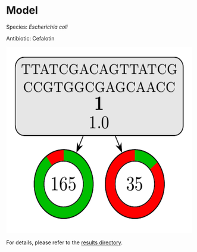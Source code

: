 
# Model

Species: *Escherichia coli*

Antibiotic: Cefalotin

<a href="./model.pdf"><img src="./model.png" width=500 height=500 /></a>

For details, please refer to the [results directory](../../../../../results/cart_b/escherichia%20coli/cefalotin/repeat_1/).

